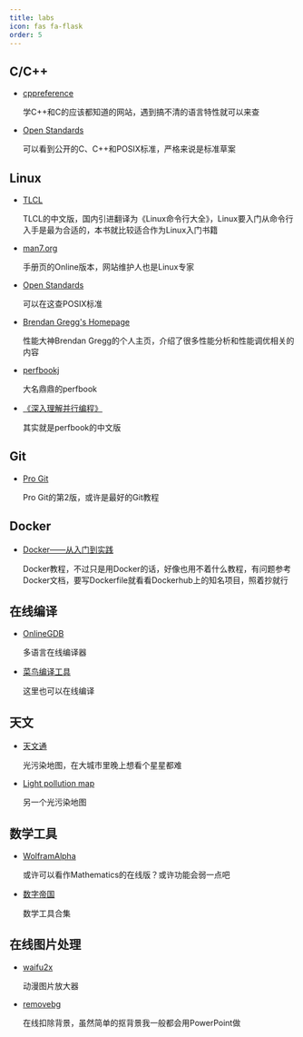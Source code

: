 ```yaml
---
title: labs
icon: fas fa-flask
order: 5
---
```


## C/C++

- [cppreference](https://zh.cppreference.com/)

  学C++和C的应该都知道的网站，遇到搞不清的语言特性就可以来查

- [Open Standards](https://www.open-std.org/)

  可以看到公开的C、C++和POSIX标准，严格来说是标准草案

## Linux

- [TLCL](http://billie66.github.io/TLCL/book/)
  
  TLCL的中文版，国内引进翻译为《Linux命令行大全》，Linux要入门从命令行入手是最为合适的，本书就比较适合作为Linux入门书籍

- [man7.org](https://man7.org/)

  手册页的Online版本，网站维护人也是Linux专家

- [Open Standards](https://www.open-std.org/)

  可以在这查POSIX标准

- [Brendan Gregg's Homepage](https://www.brendangregg.com/)

  性能大神Brendan Gregg的个人主页，介绍了很多性能分析和性能调优相关的内容

- [perfbookj](https://mirrors.edge.kernel.org/pub/linux/kernel/people/paulmck/perfbook/perfbook.html)

  大名鼎鼎的perfbook

- [《深入理解并行编程》](http://ifeve.com/perfbook/)
  
  其实就是perfbook的中文版

## Git

- [Pro Git](https://git-scm.com/book/zh/v2)
  
  Pro Git的第2版，或许是最好的Git教程

## Docker

- [Docker——从入门到实践](https://vuepress.mirror.docker-practice.com/)

  Docker教程，不过只是用Docker的话，好像也用不着什么教程，有问题参考Docker文档，要写Dockerfile就看看Dockerhub上的知名项目，照着抄就行

## 在线编译

- [OnlineGDB](https://www.onlinegdb.com/)
  
  多语言在线编译器

- [菜鸟编译工具](https://c.runoob.com/compile/)

  这里也可以在线编译

## 天文

- [天文通](https://darkmap.cn/)

  光污染地图，在大城市里晚上想看个星星都难

- [Light pollution map](https://www.lightpollutionmap.info/)

  另一个光污染地图

## 数学工具

- [WolframAlpha](https://www.wolframalpha.com/)

  或许可以看作Mathematics的在线版？或许功能会弱一点吧

- [数字帝国](https://zh.numberempire.com/)

  数学工具合集

## 在线图片处理

- [waifu2x](https://waifu2x.udp.jp/)

  动漫图片放大器

- [removebg](https://www.remove.bg/)
  
  在线扣除背景，虽然简单的抠背景我一般都会用PowerPoint做
